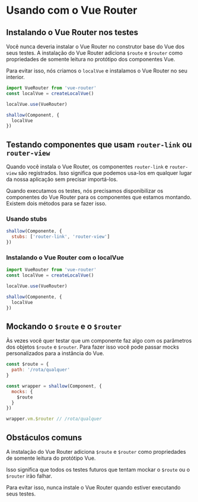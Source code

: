 # Usando com o Vue Router

## Instalando o Vue Router nos testes

Você nunca deveria instalar o Vue Router no construtor base do Vue dos seus testes. A instalação do Vue Router adiciona `$route` e `$router` como propriedades de somente leitura no protótipo dos componentes Vue.

Para evitar isso, nós criamos o `localVue` e instalamos o Vue Router no seu interior.

```js
import VueRouter from 'vue-router'
const localVue = createLocalVue()

localVue.use(VueRouter)

shallow(Component, {
  localVue
})
```

## Testando componentes que usam `router-link` ou `router-view`

Quando você instala o Vue Router, os componentes `router-link` e `router-view` são registrados. Isso significa que podemos usa-los em qualquer lugar da nossa aplicação sem precisar importá-los.

Quando executamos os testes, nós precisamos disponibilizar os componentes do Vue Router para os componentes que estamos montando. Existem dois métodos para se fazer isso.

### Usando stubs

```js
shallow(Componente, {
  stubs: ['router-link', 'router-view']
})
```

### Instalando o Vue Router com o localVue

```js
import VueRouter from 'vue-router'
const localVue = createLocalVue()

localVue.use(VueRouter)

shallow(Componente, {
  localVue
})
```

## Mockando o `$route` e o `$router`

Às vezes você quer testar que um componente faz algo com os parâmetros dos objetos `$route` e `$router`. Para fazer isso você pode passar mocks personalizados para a instância do Vue.

```js
const $route = {
  path: '/rota/qualquer'
}

const wrapper = shallow(Component, {
  mocks: {
    $route
  }
})

wrapper.vm.$router // /rota/qualquer
```

## Obstáculos comuns

A instalação do Vue Router adiciona `$route` e `$router` como propriedades de somente leitura do protótipo Vue.

Isso significa que todos os testes futuros que tentam mockar o `$route` ou o `$router` irão falhar.

Para evitar isso, nunca instale o Vue Router quando estiver executando seus testes.
